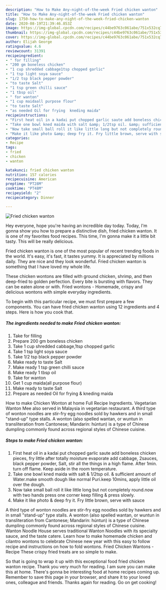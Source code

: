 ```yaml
---
description: "How to Make Any-night-of-the-week Fried chicken wanton"
title: "How to Make Any-night-of-the-week Fried chicken wanton"
slug: 1750-how-to-make-any-night-of-the-week-fried-chicken-wanton
date: 2020-08-19T21:39:46.853Z
image: https://img-global.cpcdn.com/recipes/c44be9763c061abe/751x532cq70/fried-chicken-wanton-recipe-main-photo.jpg
thumbnail: https://img-global.cpcdn.com/recipes/c44be9763c061abe/751x532cq70/fried-chicken-wanton-recipe-main-photo.jpg
cover: https://img-global.cpcdn.com/recipes/c44be9763c061abe/751x532cq70/fried-chicken-wanton-recipe-main-photo.jpg
author: Elijah George
ratingvalue: 4.6
reviewcount: 31391
recipeingredient:
- " for filling"
- "200 gm boneless chicken"
- "1 cup shredded cabbage1tsp chopped garlic"
- "1 tsp light soya sauce"
- "1/2 tsp black pepper powder"
- "to taste Salt"
- "1 tsp green chilli sauce"
- "1 tbsp oil"
- " for wanton"
- "1 cup maidaall purpose flour"
- "to taste Salt"
- "as needed Oil for frying  kneding maida"
recipeinstructions:
- "First heat oil in a kadai put chopped garlic saute add boneless chicken pieces, fry little after totally moisture evaporate add cabbage, 2sauces, black pepper powder, Salt, stir all the things in a high flame. After 1min. turn off flame. Keep aside in the room temperature."
- "Take one bowl kned maida with salt &amp; 1/2tsp oil. &amp; sufficient amount of Water.make smooth dough like normal Puri.keep 10mins, apply little oil over the dough."
- "Now take small ball roll it like little long but not completely round.now with two hands press one corner keep filling &amp; press slowly."
- "Make it like photo &amp; deep fry it. Fry little brown, serve with sauce"
categories:
- Recipe
tags:
- fried
- chicken
- wanton

katakunci: fried chicken wanton 
nutrition: 157 calories
recipecuisine: American
preptime: "PT28M"
cooktime: "PT48M"
recipeyield: "2"
recipecategory: Dinner

---
```



![Fried chicken wanton](https://img-global.cpcdn.com/recipes/c44be9763c061abe/751x532cq70/fried-chicken-wanton-recipe-main-photo.jpg)

Hey everyone, hope you're having an incredible day today. Today, I'm gonna show you how to prepare a distinctive dish, fried chicken wanton. It is one of my favorites food recipes. This time, I'm gonna make it a little bit tasty. This will be really delicious.

Fried chicken wanton is one of the most popular of recent trending foods in the world. It's easy, it's fast, it tastes yummy. It is appreciated by millions daily. They are nice and they look wonderful. Fried chicken wanton is something that I have loved my whole life.

These chicken wontons are filled with ground chicken, shrimp, and then deep-fried to golden perfection. Every bite is bursting with flavors. They can be eaten alone or with. Fried wontons - Homemade, crispy and delicious wontons with simple everyday ingredients.


To begin with this particular recipe, we must first prepare a few components. You can have fried chicken wanton using 12 ingredients and 4 steps. Here is how you cook that.

<!--inarticleads1-->

##### The ingredients needed to make Fried chicken wanton:

1. Take  for filling
1. Prepare 200 gm boneless chicken
1. Take 1 cup shredded cabbage,1tsp chopped garlic
1. Take 1 tsp light soya sauce
1. Take 1/2 tsp black pepper powder
1. Make ready to taste Salt
1. Make ready 1 tsp green chilli sauce
1. Make ready 1 tbsp oil
1. Take  for wanton
1. Get 1 cup maida(all purpose flour)
1. Make ready to taste Salt
1. Prepare as needed Oil for frying &amp; kneding maida


How to make Chicken Wonton at home Full Recipe Ingredients. Vegetarian Wanton Mee also served in Malaysia in vegetarian restaurant. A third type of wonton noodles are stir-fry egg noodles sold by hawkers and in small &#34;stand-up&#34; type stalls. A wonton (also spelled wantan, or wuntun in transliteration from Cantonese; Mandarin: húntun) is a type of Chinese dumpling commonly found across regional styles of Chinese cuisine. 

<!--inarticleads2-->

##### Steps to make Fried chicken wanton:

1. First heat oil in a kadai put chopped garlic saute add boneless chicken pieces, fry little after totally moisture evaporate add cabbage, 2sauces, black pepper powder, Salt, stir all the things in a high flame. After 1min. turn off flame. Keep aside in the room temperature.
1. Take one bowl kned maida with salt &amp; 1/2tsp oil. &amp; sufficient amount of Water.make smooth dough like normal Puri.keep 10mins, apply little oil over the dough.
1. Now take small ball roll it like little long but not completely round.now with two hands press one corner keep filling &amp; press slowly.
1. Make it like photo &amp; deep fry it. Fry little brown, serve with sauce


A third type of wonton noodles are stir-fry egg noodles sold by hawkers and in small &#34;stand-up&#34; type stalls. A wonton (also spelled wantan, or wuntun in transliteration from Cantonese; Mandarin: húntun) is a type of Chinese dumpling commonly found across regional styles of Chinese cuisine. Wanton Noodle House serves traditional Wanton Noodles with its specialty sauce, and the taste catere. Learn how to make homemade chicken and cilantro wontons to celebrate Chinese new year with this easy to follow recipe and instructions on how to fold wontons. Fried Chicken Wantons - Recipe These crispy fried treats are so simple to make. 

So that is going to wrap it up with this exceptional food fried chicken wanton recipe. Thank you very much for reading. I am sure you can make this at home. There's gonna be interesting food at home recipes coming up. Remember to save this page in your browser, and share it to your loved ones, colleague and friends. Thanks again for reading. Go on get cooking!
